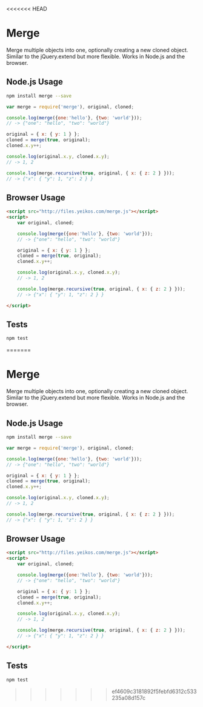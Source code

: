 <<<<<<< HEAD
# Merge

Merge multiple objects into one, optionally creating a new cloned object.
Similar to the jQuery.extend but more flexible. Works in Node.js and the
browser.

## Node.js Usage

```sh
npm install merge --save
```

```js
var merge = require('merge'), original, cloned;

console.log(merge({one:'hello'}, {two: 'world'}));
// -> {"one": "hello", "two": "world"}

original = { x: { y: 1 } };
cloned = merge(true, original);
cloned.x.y++;

console.log(original.x.y, cloned.x.y);
// -> 1, 2

console.log(merge.recursive(true, original, { x: { z: 2 } }));
// -> {"x": { "y": 1, "z": 2 } }

```

## Browser Usage

```html
<script src="http://files.yeikos.com/merge.js"></script>
<script>
	var original, cloned;

	console.log(merge({one:'hello'}, {two: 'world'}));
	// -> {"one": "hello", "two": "world"}

	original = { x: { y: 1 } };
	cloned = merge(true, original);
	cloned.x.y++;

	console.log(original.x.y, cloned.x.y);
	// -> 1, 2

	console.log(merge.recursive(true, original, { x: { z: 2 } }));
	// -> {"x": { "y": 1, "z": 2 } }

</script>
```

## Tests

```sh
npm test
```
=======
# Merge

Merge multiple objects into one, optionally creating a new cloned object.
Similar to the jQuery.extend but more flexible. Works in Node.js and the
browser.

## Node.js Usage

```sh
npm install merge --save
```

```js
var merge = require('merge'), original, cloned;

console.log(merge({one:'hello'}, {two: 'world'}));
// -> {"one": "hello", "two": "world"}

original = { x: { y: 1 } };
cloned = merge(true, original);
cloned.x.y++;

console.log(original.x.y, cloned.x.y);
// -> 1, 2

console.log(merge.recursive(true, original, { x: { z: 2 } }));
// -> {"x": { "y": 1, "z": 2 } }

```

## Browser Usage

```html
<script src="http://files.yeikos.com/merge.js"></script>
<script>
	var original, cloned;

	console.log(merge({one:'hello'}, {two: 'world'}));
	// -> {"one": "hello", "two": "world"}

	original = { x: { y: 1 } };
	cloned = merge(true, original);
	cloned.x.y++;

	console.log(original.x.y, cloned.x.y);
	// -> 1, 2

	console.log(merge.recursive(true, original, { x: { z: 2 } }));
	// -> {"x": { "y": 1, "z": 2 } }

</script>
```

## Tests

```sh
npm test
```
>>>>>>> ef4609c3181892f5febfd6312c533235a08d157c
